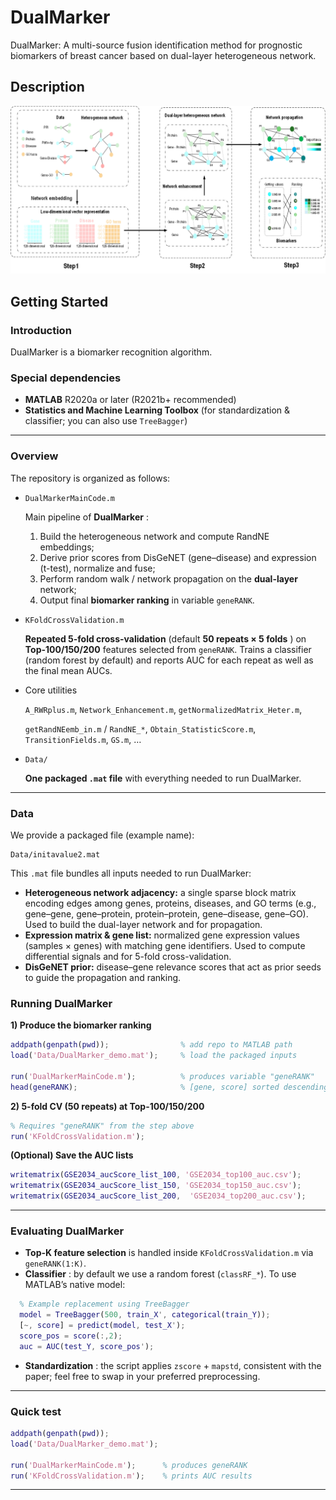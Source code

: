 # DualMarker

DualMarker: A multi-source fusion identification method for prognostic biomarkers of breast cancer based on dual-layer heterogeneous network.

## Description

![img](Structure.png)

## Getting Started

### Introduction

DualMarker is a biomarker recognition algorithm.

### Special dependencies

* **MATLAB** R2020a or later (R2021b+ recommended)
* **Statistics and Machine Learning Toolbox** (for standardization & classifier; you can also use `TreeBagger`)

---

### Overview

The repository is organized as follows:

* `DualMarkerMainCode.m`

  Main pipeline of  **DualMarker** :

  1. Build the heterogeneous network and compute RandNE embeddings;
  2. Derive prior scores from DisGeNET (gene–disease) and expression (t-test), normalize and fuse;
  3. Perform random walk / network propagation on the **dual-layer** network;
  4. Output final **biomarker ranking** in variable `geneRANK`.
* `KFoldCrossValidation.m`

  **Repeated 5-fold cross-validation** (default  **50 repeats × 5 folds** ) on **Top-100/150/200** features selected from `geneRANK`. Trains a classifier (random forest by default) and reports AUC for each repeat as well as the final mean AUCs.
* Core utilities

  `A_RWRplus.m`, `Network_Enhancement.m`, `getNormalizedMatrix_Heter.m`,

  `getRandNEemb_in.m` / `RandNE_*`, `Obtain_StatisticScore.m`, `TransitionFields.m`, `GS.m`, …
* `Data/`

  **One packaged `.mat` file** with everything needed to run DualMarker.

---

### Data

We provide a packaged file (example name):

```
Data/initavalue2.mat
```

This `.mat` file bundles all inputs needed to run DualMarker:

* **Heterogeneous network adjacency:** a single sparse block matrix encoding edges among genes, proteins, diseases, and GO terms (e.g., gene–gene, gene–protein, protein–protein, gene–disease, gene–GO). Used to build the dual-layer network and for propagation.
* **Expression matrix & gene list:** normalized gene expression values (samples × genes) with matching gene identifiers. Used to compute differential signals and for 5-fold cross-validation.
* **DisGeNET prior:** disease–gene relevance scores that act as prior seeds to guide the propagation and ranking.

### Running DualMarker

**1) Produce the biomarker ranking**

```matlab
addpath(genpath(pwd));                % add repo to MATLAB path
load('Data/DualMarker_demo.mat');     % load the packaged inputs

run('DualMarkerMainCode.m');          % produces variable "geneRANK"
head(geneRANK);                       % [gene, score] sorted descending
```

**2) 5-fold CV (50 repeats) at Top-100/150/200**

```matlab
% Requires "geneRANK" from the step above
run('KFoldCrossValidation.m');
```

**(Optional) Save the AUC lists**

```matlab
writematrix(GSE2034_aucScore_list_100, 'GSE2034_top100_auc.csv');
writematrix(GSE2034_aucScore_list_150, 'GSE2034_top150_auc.csv');
writematrix(GSE2034_aucScore_list_200,  'GSE2034_top200_auc.csv');
```

---

### Evaluating DualMarker

* **Top-K feature selection** is handled inside `KFoldCrossValidation.m` via `geneRANK(1:K)`.
* **Classifier** : by default we use a random forest (`classRF_*`). To use MATLAB’s native model:

```matlab
  % Example replacement using TreeBagger
  model = TreeBagger(500, train_X', categorical(train_Y));
  [~, score] = predict(model, test_X');
  score_pos = score(:,2);
  auc = AUC(test_Y, score_pos');
```

* **Standardization** : the script applies `zscore` + `mapstd`, consistent with the paper; feel free to swap in your preferred preprocessing.

---

### Quick test

```matlab
addpath(genpath(pwd));
load('Data/DualMarker_demo.mat');

run('DualMarkerMainCode.m');      % produces geneRANK
run('KFoldCrossValidation.m');    % prints AUC results
```

---
